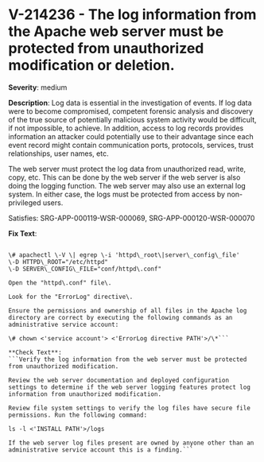 # V-214236 - The log information from the Apache web server must be protected from unauthorized modification or deletion.

**Severity**: medium

**Description**:
Log data is essential in the investigation of events. If log data were to become compromised, competent forensic analysis and discovery of the true source of potentially malicious system activity would be difficult, if not impossible, to achieve. In addition, access to log records provides information an attacker could potentially use to their advantage since each event record might contain communication ports, protocols, services, trust relationships, user names, etc.

The web server must protect the log data from unauthorized read, write, copy, etc. This can be done by the web server if the web server is also doing the logging function. The web server may also use an external log system. In either case, the logs must be protected from access by non-privileged users.

Satisfies: SRG-APP-000119-WSR-000069, SRG-APP-000120-WSR-000070

**Fix Text**:
```Determine the location of the "ErrorLog" directory in the "httpd\.conf" file:

\# apachectl \-V \| egrep \-i 'httpd\_root\|server\_config\_file'
\-D HTTPD\_ROOT="/etc/httpd"
\-D SERVER\_CONFIG\_FILE="conf/httpd\.conf"

Open the "httpd\.conf" file\.

Look for the "ErrorLog" directive\.

Ensure the permissions and ownership of all files in the Apache log directory are correct by executing the following commands as an administrative service account:
 
\# chown <'service account'> <'ErrorLog directive PATH'>/\*```

**Check Text**:
```Verify the log information from the web server must be protected from unauthorized modification.

Review the web server documentation and deployed configuration settings to determine if the web server logging features protect log information from unauthorized modification.
 
Review file system settings to verify the log files have secure file permissions. Run the following command:
 
ls -l <'INSTALL PATH'>/logs
 
If the web server log files present are owned by anyone other than an administrative service account this is a finding.```
